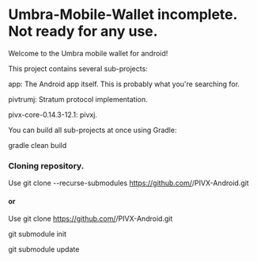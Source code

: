 # Umbra-Mobile-Wallet incomplete. Not ready for any use. 



Welcome to the Umbra mobile wallet for android!


This project contains several sub-projects:

app: The Android app itself. This is probably what you're searching for.

pivtrumj: Stratum protocol implementation.

pivx-core-0.14.3-12.1: pivxj.

You can build all sub-projects at once using Gradle:

gradle clean build


### Cloning repository.

Use git clone --recurse-submodules https://github.com/<PIVX or furszy>/PIVX-Android.git
  
#### or

Use git clone https://github.com/<PIVX or furszy>/PIVX-Android.git
  
git submodule init

git submodule update
